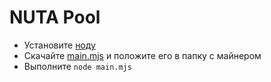# NUTA Pool

- Установите [ноду](https://nodejs.org/en/)
- Скачайте [main.mjs](https://raw.githubusercontent.com/NUT-A/aleo-nuta-pool/main/main.mjs) и положите его в папку с майнером
- Выполните `node main.mjs`
